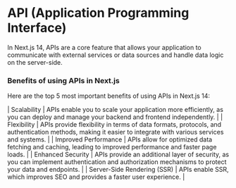 # API (Application Programming Interface)

In Next.js 14, APIs are a core feature that allows your application to communicate with external services or data sources and handle data logic on the server-side. 

### Benefits of using APIs in Next.js

Here are the top 5 most important benefits of using APIs in Next.js 14:

| Scalability | APIs enable you to scale your application more efficiently, as you can deploy and manage your backend and frontend independently. |
| Flexibility | APIs provide flexibility in terms of data formats, protocols, and authentication methods, making it easier to integrate with various services and systems. |
| Improved Performance |  APIs allow for optimized data fetching and caching, leading to improved performance and faster page loads. |
| Enhanced Security | APIs provide an additional layer of security, as you can implement authentication and authorization mechanisms to protect your data and endpoints. |
| Server-Side Rendering (SSR) | APIs enable SSR, which improves SEO and provides a faster user experience. |